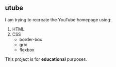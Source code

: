 ## utube

I am trying to recreate the YouTube homepage using:

1. HTML
2. CSS
    * border-box
    * grid
    * flexbox

This project is for **educational** purposes.
